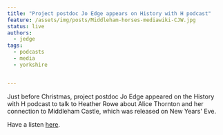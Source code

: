```yaml
---
title: "Project postdoc Jo Edge appears on History with H podcast"
feature: /assets/img/posts/Middleham-horses-mediawiki-CJW.jpg
status: live
authors:
  - jedge
tags:
  - podcasts
  - media
  - yorkshire


---
```

Just before Christmas, project postdoc Jo Edge appeared on the History with H podcast to talk to Heather Rowe about Alice Thornton and her connection to Middleham Castle, which was released on New Years' Eve.

Have a listen [here](https://podcasters.spotify.com/pod/show/heatherrowe3/episodes/S1-E8---Lets-talk-about----Middleham-Castle-e2der15?fbclid=IwAR2yfeeWlqIWceD0WYSczQh1_XHBDKkaqQvyGQJU9f1yd_nv-yb1XQJh5ok).